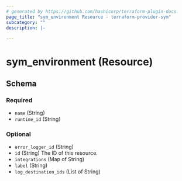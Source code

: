 ```yaml
---
# generated by https://github.com/hashicorp/terraform-plugin-docs
page_title: "sym_environment Resource - terraform-provider-sym"
subcategory: ""
description: |-
  
---
```


# sym_environment (Resource)





<!-- schema generated by tfplugindocs -->
## Schema

### Required

- `name` (String)
- `runtime_id` (String)

### Optional

- `error_logger_id` (String)
- `id` (String) The ID of this resource.
- `integrations` (Map of String)
- `label` (String)
- `log_destination_ids` (List of String)


